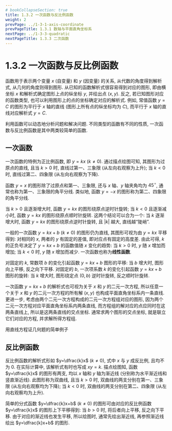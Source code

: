 ```yaml
---
# bookCollapseSection: true
title: 1.3.2 一次函数与反比例函数
weight: 2
prevPage: ../1-3-1-axis-coordinate
prevPageTitle: 1.3.1 数轴与平面直角坐标系
nextPage: ../1-3-3-quadratic
nextPageTitle: 1.3.3 二次函数
---
```


# 1.3.2 一次函数与反比例函数

函数用于表示两个变量 $x$ (自变量) 和 $y$ (因变量) 的关系, 从代数的角度得到解析式, 从几何的角度则得到图形. 从已知的函数解析式很容易得到对应的图形, 即由横坐标 $x$ 和解析式确定图形上点的纵坐标 $y$, 并绘出点 $(x,y)$. 反之, 若已知图形对应的函数类型, 也可以利用图形上的点的坐标确定对应的解析式. 例如, 常值函数 $y= C$ 的图形为平行于 $x$ 轴的直线 (图形上所有点的纵坐标均为 $C$), 而平行于 $x$ 轴的直线对应解析式 $y= C$.

利用函数可以动态地分析问题和解决问题. 不同类型的函数有不同的性质, 一次函数与反比例函数是其中两类较简单的函数.

## 一次函数

一次函数的特例为正比例函数, 即 $y=kx$ ($k\neq 0$). 通过描点绘图可知, 其图形为过原点的直线, 且当 $k>0$ 时, 直线过第一、三象限 (从左向右观察为上升); 当 $k<0$ 时, 直线过第二、四象限 (从左向右观察为下降).

函数 $y=x$ 的图形除了过原点和第一、三象限, 还与 $x$ 轴、$y$ 轴夹角均为 $45^\circ$, 通常也称为第一、三象限的角平分线. 类似地, 函数 $y=-x$ 的图形称为第二、四象限的角平分线.

当 $k>0$ 且逐渐增大时, 函数 $y=kx$ 的图形绕原点逆时针旋转; 当 $k<0$ 且逐渐减小时, 函数 $y=kx$ 的图形绕原点顺时针旋转. 这两个结论可以合为一个: 当 $k$ 逐渐增大时, 函数 $y=kx$ 的图形绕原点逆时针旋转, 且 $|k|$ 越大, 直线越“陡峭”.

一般的一次函数 $y= kx+b$ ($k\neq 0$) 的图形仍为直线, 其图形可视为由 $y=kx$ 平移得到: 对相同的 $x$, 两者的 $y$ 有固定的差值, 即对应点有固定的高度差. 由此可得, $k$ 的正负号决定了 $y= kx+b$ 的函数值随 $x$ 变化的趋势: 当 $k>0$ 时, $y$ 随 $x$ 增加而增加; 当 $k<0$ 时, $y$ 随 $x$ 增加而减少. 一次函数也称为**线性函数**.

对固定的 $k$, 常数项 $b$ 的变化引起函数 $y= kx+b$ 图形的平移: 当 $b$ 增大时, 图形向上平移, 反之向下平移. 对固定的 $b$, 一次项系数 $k$ 的变化引起函数 $y= kx+b$ 图形的旋转: 当 $k$ 增大时, 图形绕定点 $(0,b)$ 逆时针旋转, 反之顺时针旋转.

一次函数 $y= kx+b$ 的解析式也可视为关于 $x$ 和 $y$ 的二元一次方程, 所以任意一个关于 $x$ 和 $y$ 的二元一次方程的所有解 $(x,y)$ 也构成平面直角坐标系内一条直线. 更进一步, 考虑由两个二元一次方程构成的二元一次方程组对应的图形, 因为两个二元一次方程对应平面直角坐标系内两条直线, 而方程组的解对应的点应同时在这两条直线上, 所以是这两条直线的交点坐标. 通常求两个图形的交点坐标, 就是联立它们对应的方程, 并求解所得方程组.

用直线方程证几何题的简单例子

## 反比例函数

反比例函数的解析式形如 $y=\dfrac{k}x$ ($k\neq 0$), 式中 $x$ 与 $y$ 成反比例, 且均不为 $0$. 在实际计算中, 该解析式有时也写成 $xy=k$. 描点绘图知, 函数 $y=\dfrac{k}x$ 的图形有两支, 均以 $x$ 轴和 $y$ 轴为渐近线 (分别称为水平渐近线和竖直渐近线). 此图形称为双曲线, 且当 $k>0$ 时, 双曲线的两支分别在第一、三象限 (从左向右观察均为下降); 当 $k<0$ 时, 双曲线的两支分别在第二、四象限 (从左向右观察均为上升).

简单的分式函数 $y=\dfrac{k}x+b$ ($k\neq 0$) 的图形可由对应的反比例函数 $y=\dfrac{k}x$ 的图形上下平移得到: 当 $b>0$ 时, 将后者向上平移, 反之向下平移. 由于对应的渐近线也发生平移, 所以绘图时, 通常先绘出渐近线, 再参照渐近线绘出 $y=\dfrac{k}x+b$ 的图形.
